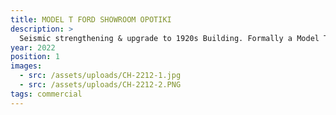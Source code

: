 ```yaml
---
title: MODEL T FORD SHOWROOM OPOTIKI
description: >
  Seismic strengthening & upgrade to 1920s Building. Formally a Model T Ford showroom
year: 2022
position: 1
images:
  - src: /assets/uploads/CH-2212-1.jpg
  - src: /assets/uploads/CH-2212-2.PNG
tags: commercial
---
```

